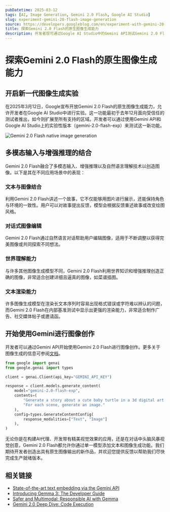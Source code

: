 ```yaml
---
pubDatetime: 2025-03-12
tags: [AI, Image Generation, Gemini 2.0 Flash, Google AI Studio]
slug: experiment-gemini-20-flash-image-generation
source: https://developers.googleblog.com/en/experiment-with-gemini-20-flash-native-image-generation/?linkId=13408348
title: 探索Gemini 2.0 Flash的原生图像生成能力
description: 开发者现可通过Google AI Studio中的Gemini API测试Gemini 2.0 Flash的实验性图像输出功能。
---
```


# 探索Gemini 2.0 Flash的原生图像生成能力

## 开启新一代图像生成实验

在2025年3月12日，Google宣布开放Gemini 2.0 Flash的原生图像生成能力，允许开发者在Google AI Studio中进行实验。这一功能最初于去年12月面向受信任的测试者推出，如今则扩展至所有支持的区域。开发者可以通过使用Gemini API和Google AI Studio上的实验性版本（gemini-2.0-flash-exp）来测试这一新功能。

![Gemini 2.0 Flash native image generation](https://storage.googleapis.com/gweb-developer-goog-blog-assets/images/gemini-image-generation.original.png)

## 多模态输入与增强推理的结合

Gemini 2.0 Flash融合了多模态输入、增强推理以及自然语言理解技术以创造图像。以下是其在不同应用场景中的表现：

### 文本与图像结合

利用Gemini 2.0 Flash讲述一个故事，它不仅能够用图片进行展示，还能保持角色与环境的一致性。用户可以对故事提出反馈，模型会根据反馈重述故事或改变绘图风格。

### 对话式图像编辑

Gemini 2.0 Flash通过自然语言对话帮助用户编辑图像，适用于不断调整以获得完美图像或共同探索不同想法。

### 世界理解能力

与许多其他图像生成模型不同，Gemini 2.0 Flash利用世界知识和增强推理创造正确的图像，非常适合创建详细且逼真的图像，如菜谱插图。

### 文本渲染能力

许多图像生成模型在渲染长文本序列时容易出现格式错误或字符难以辨认的问题，而Gemini 2.0 Flash在内部基准测试中显示出更强的渲染能力，非常适合制作广告、社交媒体帖子或邀请函。

## 开始使用Gemini进行图像创作

开发者可以通过Gemini API开始使用Gemini 2.0 Flash进行图像创作。更多关于图像生成的信息可参阅[文档](https://ai.google.dev/gemini-api/docs/image-generation)。

```python
from google import genai
from google.genai import types

client = genai.Client(api_key="GEMINI_API_KEY")

response = client.models.generate_content(
    model="gemini-2.0-flash-exp",
    contents=(
        "Generate a story about a cute baby turtle in a 3d digital art style. "
        "For each scene, generate an image."
    ),
    config=types.GenerateContentConfig(
        response_modalities=["Text", "Image"]
    ),
)
```

无论你是在构建AI代理、开发带有精美视觉效果的应用，还是在对话中头脑风暴视觉创意，Gemini 2.0 Flash都允许你通过单一模型添加文本和图像生成功能。我们期待开发者创造出具有原生图像输出的新作品，并欢迎您提供反馈以帮助我们尽快完成生产就绪版本。

## 相关链接

- [State-of-the-art text embedding via the Gemini API](https://developers.googleblog.com/en/gemini-embedding-text-model-now-available-gemini-api/)
- [Introducing Gemma 3: The Developer Guide](https://developers.googleblog.com/en/introducing-gemma3/)
- [Safer and Multimodal: Responsible AI with Gemma](https://developers.googleblog.com/en/safer-and-multimodal-responsible-ai-with-gemma/)
- [Gemini 2.0 Deep Dive: Code Execution](https://developers.googleblog.com/en/gemini-20-deep-dive-code-execution/)
